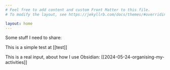 ```yaml
---
# Feel free to add content and custom Front Matter to this file.
# To modify the layout, see https://jekyllrb.com/docs/themes/#overriding-theme-defaults

layout: home
---
```


Some stuff I need to share:

This is a simple test at [[test]]

This is a real input, about how I use Obsidian: [[2024-05-24-organising-my-activities]]

